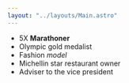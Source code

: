 ```yaml
---
layout: "../layouts/Main.astro"
---
```

- 5X **Marathoner**
- Olympic gold medalist
- Fashion *model*
- Michellin star restaurant owner
- Adviser to the vice president
